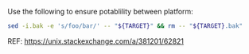 Use the following to ensure potablility between platform:

```bash
sed -i.bak -e 's/foo/bar/' -- "${TARGET}" && rm -- "${TARGET}.bak"
```

REF: https://unix.stackexchange.com/a/381201/62821

